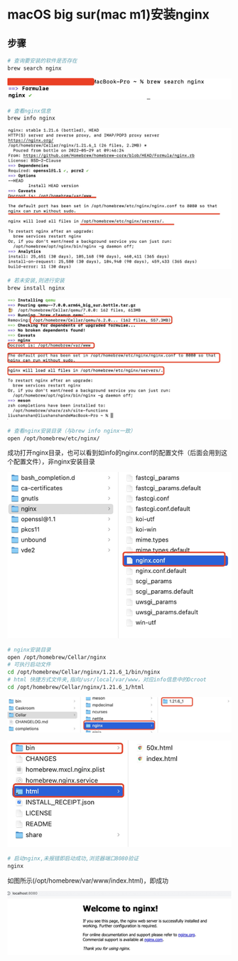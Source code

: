 # macOS big sur(mac m1)安装nginx

## 步骤
```bash
# 查询要安装的软件是否存在
brew search nginx
```
![nginx-config](../assets/imgs/nginx/nginx-search.jpg)
```bash
# 查看nginx信息
brew info nginx
```
![nginx-config](../assets/imgs/nginx/nginx-info.jpg)

```bash
# 若未安装,则进行安装
brew install nginx
```
![nginx-config](../assets/imgs/nginx/nginx-install.jpg)

```bash
# 查看nginx安装目录（与brew info nginx一致）
open /opt/homebrew/etc/nginx/
```
成功打开nginx目录，也可以看到如info的nginx.conf的配置文件（后面会用到这个配置文件），非nginx安装目录

![nginx-config](../assets/imgs/nginx/nginx-config.jpg)

```bash
# nginx安装目录
open /opt/homebrew/Cellar/nginx
# 可执行启动文件
cd /opt/homebrew/Cellar/nginx/1.21.6_1/bin/nginx
# html 快捷方式文件夹,指向/usr/local/var/www，对应info信息中的Dcroot
cd /opt/homebrew/Cellar/nginx/1.21.6_1/html
```

![nginx-config](../assets/imgs/nginx/nginx-i-path.jpg)

![nginx-config](../assets/imgs/nginx/nginx-i-info.jpg)


```bash
# 启动nginx,未报错即启动成功,浏览器端口8080验证
nginx
```
如图所示(/opt/homebrew/var/www/index.html)，即成功

![nginx-config](../assets/imgs/nginx/nginx-success.jpg)